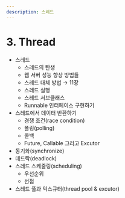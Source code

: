 ```yaml
---
description: 스레드
---
```


# 3. Thread

* 스레드
  * 스레드의 탄생
  * 웹 서버 성능 향상 방법들
  * 스레드 대체 방법 → 11장
  * 스레드 실행
  * 스레드 서브클래스
  * Runnable 인터페이스 구현하기
* 스레드에서 데이터 반환하기
  * 경쟁 조건(race condition)
  * 폴링(polling)
  * 콜백
  * Future, Callable 그리고 Excutor
* 동기화(synchronize)
* 데드락(deadlock)
* 스레드 스케줄링(scheduling)
  * 우선순위
  * 선점
* 스레드 풀과 익스큐터(thread pool & excutor)

